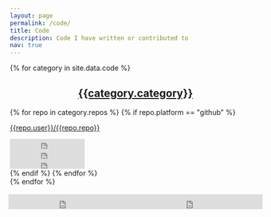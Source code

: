 ```yaml
---
layout: page
permalink: /code/
title: Code
description: Code I have written or contributed to
nav: true
---
```



<!---
Github badges from : https://ghbtns.com/
Docker badges: https://shields.io/category/downloads
--->

{% for category in site.data.code %}
  <a id="{{category.link}}"></a>
  <div class="theme-card hoverable mt-3 p-3">
  <h2 style="text-align: center;"><a href="#{{category.link}}">{{category.category}}</a></h2>
  {% for repo in category.repos %}
    {% if repo.platform == "github" %}
        <div class="row">
            <div class="col-sm-6">
                <p><a href="https://github.com/{{repo.user}}/{{repo.repo}}" target="_blank"><i class="fab fa-github"></i>  {{repo.user}}/{{repo.repo}}</a></p>
            </div>
            <div class="col-sm-2">
                <iframe src="https://ghbtns.com/github-btn.html?user={{repo.user}}&repo={{repo.repo}}&type=fork&count=true&v=2" frameborder="0" scrolling="0" width="150" height="20" title="GitHub"></iframe>
            </div>
            <div class="col-sm-2">
                <iframe src="https://ghbtns.com/github-btn.html?user={{repo.user}}&repo={{repo.repo}}&type=star&count=true&v=2" frameborder="0" scrolling="0" width="150" height="20" title="GitHub"></iframe>
            </div>
            <div class="col-sm-2">
                <iframe src="https://ghbtns.com/github-btn.html?user={{repo.user}}&repo={{repo.repo}}&type=watch&count=true&v=2" frameborder="0" scrolling="0" width="150" height="20" title="GitHub"></iframe>
            </div>
        </div>
    {% endif %}
  {% endfor %}
  </div>
{% endfor %}
<br>
<br>
<div style="display: flex; align-items: center; justify-content: center;">
    <iframe src="https://ghbtns.com/github-btn.html?user={{site.github_username}}&type=follow&count=true" frameborder="0" scrolling="0" width="230" height="30" title="GitHub"></iframe>
    <iframe src="https://ghbtns.com/github-btn.html?user={{site.github_username}}&type=sponsor" frameborder="0" scrolling="0" width="280" height="30" title="GitHub"></iframe>
</div>